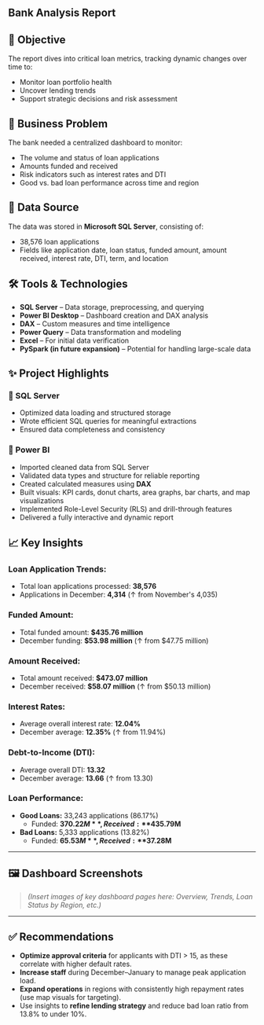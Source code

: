 ## Bank Analysis Report
## 🎯 Objective
The report dives into critical loan metrics, tracking dynamic changes over time to:
- Monitor loan portfolio health
- Uncover lending trends
- Support strategic decisions and risk assessment

## 🏦 Business Problem
The bank needed a centralized dashboard to monitor:
- The volume and status of loan applications
- Amounts funded and received
- Risk indicators such as interest rates and DTI
- Good vs. bad loan performance across time and region
## 🧾 Data Source
The data was stored in **Microsoft SQL Server**, consisting of:
- 38,576 loan applications
- Fields like application date, loan status, funded amount, amount received, interest rate, DTI, term, and location

## 🛠 Tools & Technologies
- **SQL Server** – Data storage, preprocessing, and querying
- **Power BI Desktop** – Dashboard creation and DAX analysis
- **DAX** – Custom measures and time intelligence
- **Power Query** – Data transformation and modeling
- **Excel** – For initial data verification
- **PySpark (in future expansion)** – Potential for handling large-scale data

## ✨ Project Highlights

### 🔸 SQL Server
- Optimized data loading and structured storage
- Wrote efficient SQL queries for meaningful extractions
- Ensured data completeness and consistency

### 🔸 Power BI
- Imported cleaned data from SQL Server
- Validated data types and structure for reliable reporting
- Created calculated measures using **DAX**
- Built visuals: KPI cards, donut charts, area graphs, bar charts, and map visualizations
- Implemented Role-Level Security (RLS) and drill-through features
- Delivered a fully interactive and dynamic report


## 📈 Key Insights

### Loan Application Trends:
- Total loan applications processed: **38,576**
- Applications in December: **4,314** (↑ from November's 4,035)

### Funded Amount:
- Total funded amount: **$435.76 million**
- December funding: **$53.98 million** (↑ from $47.75 million)

### Amount Received:
- Total amount received: **$473.07 million**
- December received: **$58.07 million** (↑ from $50.13 million)

### Interest Rates:
- Average overall interest rate: **12.04%**
- December average: **12.35%** (↑ from 11.94%)

### Debt-to-Income (DTI):
- Average overall DTI: **13.32**
- December average: **13.66** (↑ from 13.30)

### Loan Performance:
- **Good Loans:** 33,243 applications (86.17%)  
  - Funded: **$370.22M**, Received: **$435.79M**
- **Bad Loans:** 5,333 applications (13.82%)  
  - Funded: **$65.53M**, Received: **$37.28M**

---

## 🖼 Dashboard Screenshots
> *(Insert images of key dashboard pages here: Overview, Trends, Loan Status by Region, etc.)*

---

## ✅ Recommendations
- **Optimize approval criteria** for applicants with DTI > 15, as these correlate with higher default rates.
- **Increase staff** during December–January to manage peak application load.
- **Expand operations** in regions with consistently high repayment rates (use map visuals for targeting).
- Use insights to **refine lending strategy** and reduce bad loan ratio from 13.8% to under 10%.

